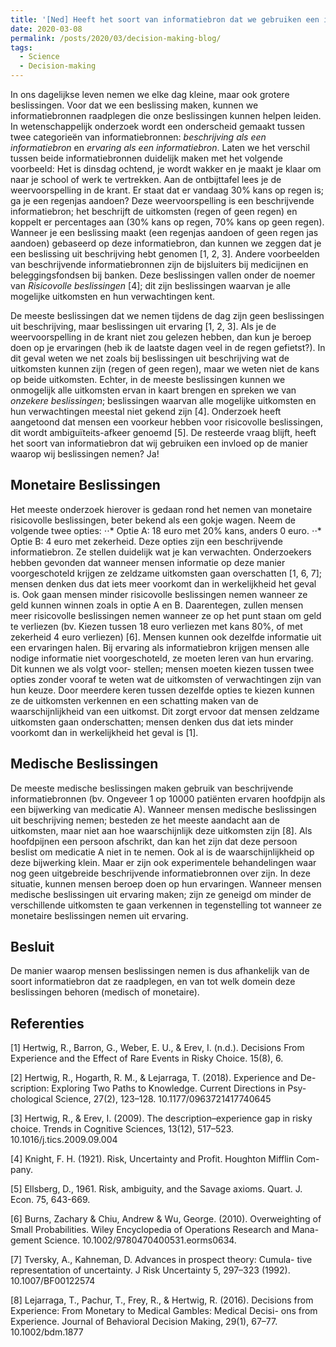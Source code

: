 ```yaml
---
title: '[Ned] Heeft het soort van informatiebron dat we gebruiken een invloed op hoe dat wij beslissingen nemen?'
date: 2020-03-08
permalink: /posts/2020/03/decision-making-blog/
tags:
  - Science
  - Decision-making
---
```


  In ons dagelijkse leven nemen we elke dag kleine, maar ook grotere beslissingen. Voor dat we een beslissing maken, kunnen we informatiebronnen raadplegen die onze beslissingen kunnen helpen leiden. In wetenschappelijk onderzoek wordt een onderscheid gemaakt tussen twee categorieën van informatiebronnen: *beschrijving als een informatiebron* en *ervaring als een informatiebron*. Laten we het verschil tussen beide informatiebronnen duidelijk maken met het volgende voorbeeld:
  Het is dinsdag ochtend, je wordt wakker en je maakt je klaar om naar je school of werk te vertrekken. Aan de ontbijttafel lees je de weervoorspelling in de krant. Er staat dat er vandaag 30% kans op regen is; ga je een regenjas aandoen?
Deze weervoorspelling is een beschrijvende informatiebron; het beschrijft de uitkomsten (regen of geen regen) en koppelt er percentages aan (30% kans op regen, 70% kans op geen regen). Wanneer je een beslissing maakt (een regenjas
aandoen of geen regen jas aandoen) gebaseerd op deze informatiebron, dan kunnen we zeggen dat je een beslissing uit beschrijving hebt genomen [1, 2, 3]. Andere voorbeelden van beschrijvende informatiebronnen zijn de bijsluiters bij medicijnen en beleggingsfondsen bij banken. Deze beslissingen vallen onder de noemer van *Risicovolle beslissingen* [4]; dit zijn beslissingen waarvan je alle mogelijke uitkomsten en hun verwachtingen kent.

  De meeste beslissingen dat we nemen tijdens de dag zijn geen beslissingen uit beschrijving, maar beslissingen uit ervaring [1, 2, 3]. Als je de weervoorspelling in de krant niet zou gelezen hebben, dan kun je beroep doen op je ervaringen
(heb ik de laatste dagen veel in de regen gefietst?). In dit geval weten we net zoals bij beslissingen uit beschrijving wat de uitkomsten kunnen zijn (regen of geen regen), maar we weten niet de kans op beide uitkomsten. Echter, in de meeste beslissingen kunnen we onmogelijk alle uitkomsten ervan in kaart brengen en spreken we van *onzekere beslissingen*; beslissingen waarvan alle mogelijke uitkomsten en hun verwachtingen meestal niet gekend zijn [4]. Onderzoek heeft aangetoond dat mensen een voorkeur hebben voor risicovolle beslissingen, dit wordt ambiguïteits-afkeer genoemd [5]. De resteerde vraag blijft, heeft het soort van informatiebron dat wij gebruiken een invloed op de manier waarop wij beslissingen nemen? Ja!

Monetaire Beslissingen
------
 Het meeste onderzoek hierover is gedaan rond het nemen van monetaire risicovolle beslissingen, beter bekend als een gokje wagen. Neem de volgende twee opties:
 ⋅⋅* Optie A: 18 euro met 20% kans, anders 0 euro.
 ⋅⋅* Optie B: 4 euro met zekerheid.
Deze opties zijn een beschrijvende informatiebron. Ze stellen duidelijk wat je kan verwachten. Onderzoekers hebben gevonden dat wanneer mensen informatie op deze manier voorgeschoteld krijgen ze zeldzame uitkomsten gaan overschatten [1, 6, 7]; mensen denken dus dat iets meer voorkomt dan in werkelijkheid het geval is. Ook gaan mensen minder risicovolle beslissingen nemen wanneer ze geld kunnen winnen zoals in optie A en B. Daarentegen, zullen mensen meer risicovolle beslissingen nemen wanneer ze op het punt staan om geld te verliezen (bv. Kiezen tussen 18 euro verliezen met kans 80%, of met zekerheid 4 euro
verliezen) [6]. Mensen kunnen ook dezelfde informatie uit een ervaringen halen. Bij ervaring als informatiebron krijgen mensen alle nodige informatie niet voorgeschoteld, ze moeten leren van hun ervaring. Dit kunnen we als volgt voor-
stellen; mensen moeten kiezen tussen twee opties zonder vooraf te weten wat de uitkomsten of verwachtingen zijn van hun keuze. Door meerdere keren tussen dezelfde opties te kiezen kunnen ze de uitkomsten verkennen en een schatting maken van de waarschijnlijkheid van een uitkomst. Dit zorgt ervoor dat mensen zeldzame uitkomsten gaan onderschatten; mensen denken dus dat iets minder voorkomt dan in werkelijkheid het geval is [1].

Medische Beslissingen
------
De meeste medische beslissingen maken gebruik van beschrijvende informatiebronnen (bv. Ongeveer 1 op 10000 patiënten ervaren hoofdpijn als een bijwerking van medicatie A). Wanneer mensen medische beslissingen uit beschrijving nemen; besteden ze het meeste aandacht aan de uitkomsten, maar niet aan hoe waarschijnlijk deze uitkomsten zijn [8]. Als hoofdpijnen een persoon afschrikt, dan kan het zijn dat deze persoon beslist om medicatie A niet in te nemen. Ook al is de waarschijnlijkheid op deze bijwerking klein. Maar er zijn ook experimentele behandelingen waar nog geen uitgebreide beschrijvende informatiebronnen over zijn. In deze situatie, kunnen mensen beroep doen op hun ervaringen. Wanneer mensen medische beslissingen uit ervaring maken; zijn ze geneigd om minder de verschillende uitkomsten te gaan verkennen in tegenstelling tot wanneer ze monetaire beslissingen nemen uit ervaring.

Besluit
------
De manier waarop mensen beslissingen nemen is dus afhankelijk van de soort informatiebron dat ze raadplegen, en van tot welk domein deze beslissingen behoren (medisch of monetaire).

Referenties
------
[1] Hertwig, R., Barron, G., Weber, E. U., & Erev, I. (n.d.). Decisions From
Experience and the Effect of Rare Events in Risky Choice. 15(8), 6.

[2] Hertwig, R., Hogarth, R. M., & Lejarraga, T. (2018). Experience and De-
scription: Exploring Two Paths to Knowledge. Current Directions in Psy-
chological Science, 27(2), 123–128. 10.1177/0963721417740645

[3] Hertwig, R., & Erev, I. (2009). The description–experience gap
in risky choice. Trends in Cognitive Sciences, 13(12), 517–523.
10.1016/j.tics.2009.09.004

[4] Knight, F. H. (1921). Risk, Uncertainty and Profit. Houghton Mifflin Com-
pany.

[5] Ellsberg, D., 1961. Risk, ambiguity, and the Savage axioms. Quart. J. Econ.
75, 643-669.

[6] Burns, Zachary & Chiu, Andrew & Wu, George. (2010). Overweighting of
Small Probabilities. Wiley Encyclopedia of Operations Research and Mana-
gement Science. 10.1002/9780470400531.eorms0634.

[7] Tversky, A., Kahneman, D. Advances in prospect theory: Cumula-
tive representation of uncertainty. J Risk Uncertainty 5, 297–323 (1992).
10.1007/BF00122574

[8] Lejarraga, T., Pachur, T., Frey, R., & Hertwig, R. (2016). Decisions
from Experience: From Monetary to Medical Gambles: Medical Decisi-
ons from Experience. Journal of Behavioral Decision Making, 29(1), 67–77.
10.1002/bdm.1877

